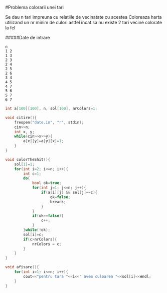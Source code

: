 #Problema colorarii unei tari

Se dau n tari impreuna cu relatiile de vecinatate cu acestea
Coloreaza harta utilizand un nr minim de culori astfel incat sa nu existe 2 tari vecine colorate la fel

#####Date de intrare 
```
n
1 2
1 3
2 3
2 4
2 5
2 6
3 4
4 5
4 7
5 6
5 7
6 7

```
```C++
int a[100][100], n, sol[100], nrColors=1;

void citire(){
	freopen("date.in", "r", stdin);
	cin>>n;
	int x, y;
	while(cin>>x>>y){
		a[x][y]=a[y][x]=1;
	}
}

void colorTheShit(){
	sol[1]=1;
	for(int i=2; i<=n; i++){
		int c=1;
		do{
			bool ok=true;
			for(int j=1; j<=n; j++){
				if(a[i][j] && sol[j]==c){
					ok=false;
					breack;
				}
			}
			if(ok==false){
				c++;
			}
		}while(!ok);
		sol[i]=c;
		if(c>nrColors){
			nrColors = c;
		}
	}
}

void afisare(){
	for(int i=1; i<=n; i++){
		cout<<"pentru tara "<<i<<" avem culoarea "<<sol[i]<<endl;
	}
}

```
